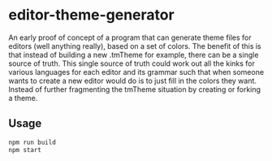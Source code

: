 # editor-theme-generator

An early proof of concept of a program that can generate theme files for editors (well anything really), based on a set of colors. The benefit of this is that instead of building a new .tmTheme for example, there can be a single source of truth. This single source of truth could work out all the kinks for various languages for each editor and its grammar such that when someone wants to create a new editor would do is to just fill in the colors they want. Instead of further fragmenting the tmTheme situation by creating or forking a theme.

## Usage

```bash
npm run build
npm start
```
